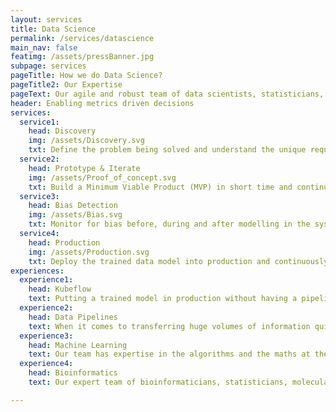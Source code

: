 ```yaml
---
layout: services
title: Data Science
permalink: /services/datascience
main_nav: false
featimg: /assets/pressBanner.jpg
subpage: services
pageTitle: How we do Data Science?
pageTitle2: Our Expertise
pageText: Our agile and robust team of data scientists, statisticians, and engineers understand data and have hands-on experience in building end-to-end machine learning and AI solutions to make things easier, faster, and more efficient. We follow agile data science framework to create and validate customized analytic solutions using Lean methods with regular touch points.
header: Enabling metrics driven decisions
services:
  service1:
    head: Discovery
    img: /assets/Discovery.svg
    txt: Define the problem being solved and understand the unique requirements, analyze the data, and assess the future goals to make recommendations for tools, technology, architecture. 
  service2:
    head: Prototype & Iterate
    img: /assets/Proof_of_concept.svg
    txt: Build a Minimum Viable Product (MVP) in short time and continuously improve the MVP by rapid iterations and automatically train the solution to become more efficient and enhance the quality of data insights.
  service3:
    head: Bias Detection
    img: /assets/Bias.svg
    txt: Monitor for bias before, during and after modelling in the system and remove them using a mix of pre-processing, training, and post-processing methods including regularizer, surrogate models,  fair machine learning models, or by calibrating the hyper parameters.
  service4:
    head: Production
    img: /assets/Production.svg
    txt: Deploy the trained data model into production and continuously improve it by retraining to unlock the predictive power of the model   
experiences:
  experience1:
    head: Kubeflow
    text: Putting a trained model in production without having a pipeline to continuously retrain the model is bound to make that model outdated as time progresses. Our engineers build a data science pipeline using Kubeflow to ensure the data pre-processing, parameter tuning, and model training steps are part of the CI/CD pipeline and can leverage the multi-step workflow model  
  experience2:
    head: Data Pipelines
    text: When it comes to transferring huge volumes of information quickly, powerful large-scale data processing is vital. Utilizing open source, lightning fast, reactive and distributed cluster computing frameworks (such as Spark, MapReduce, Hadoop, Hive, Kafka, Casandra, ElasticSearch, and Akka) we can create a data pipeline tailored to the specific needs of your project. 
  experience3:  
    head: Machine Learning
    text: Our team has expertise in the algorithms and the maths at the core of Machine Learning. Whether you're looking for object detection, predictive analysis, model trending, or  bias detection, our team can work with small amount of training data to prepare a model with high accuracy. Our focus on natural language processing (NLP), computer vision, and predictive analytics allow you to automate decision-making and pattern recognition processes trained from your data sets or ones carefully selected by us.
  experience4: 
    head: Bioinformatics
    text: Our expert team of bioinformaticians, statisticians, molecular biologists, computer scientists, and scientific programmers provide in-depth bioinformatics analysis to provide high-quality, publication-ready genomics and proteomics data. We are well versed in Next Generation Sequence data management and analysis, Genotyping and SNP data analysis, Microarray data analysis and tools, structural and functional genomics, and statistical and bio-mathematical modeling.   

---
```

